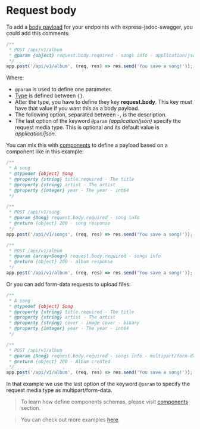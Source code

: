 # Request body
To add a [body payload](https://swagger.io/docs/specification/describing-request-body/) for your endpoints with express-jsdoc-swagger, you could add this comments:

```javascript
/**
 * POST /api/v1/album
 * @param {object} request.body.required - songs info - application/json
 */
app.post('/api/v1/album', (req, res) => res.send('You save a song!'));
```

Where:
- `@param` is used to define one parameter.
- [Type](https://swagger.io/specification/#data-types) is defined between `{}`.
- After the type, you have to define they key **request.body**. This key must have that value if you want this as a body payload.
- The following option, separated between ` - `, is the description.
- The last option of the keyword `@param` *(application/json)* specify the request media type. This is optional and its default value is *application/json*.

You can mix this with [components](components.md) to define a payload based on a component like in this example:

```javascript
/**
 * A song
 * @typedef {object} Song
 * @property {string} title.required - The title
 * @property {string} artist - The artist
 * @property {integer} year - The year - int64
 */

/**
 * POST /api/v1/song
 * @param {Song} request.body.required - song info
 * @return {object} 200 - song response
 */
app.post('/api/v1/songs', (req, res) => res.send('You save a song!'));

/**
 * POST /api/v1/album
 * @param {array<Song>} request.body.required - songs info
 * @return {object} 200 - album response
 */
app.post('/api/v1/album', (req, res) => res.send('You save a song!'));
````

Or you can add form-data requests to upload files:

```javascript
/**
 * A song
 * @typedef {object} Song
 * @property {string} title.required - The title
 * @property {string} artist - The artist
 * @property {string} cover - image cover - binary
 * @property {integer} year - The year - int64
 */

/**
 * POST /api/v1/album
 * @param {Song} request.body.required - songs info - multipart/form-data
 * @return {object} 200 - Album created
 */
app.post('/api/v1/album', (req, res) => res.send('You save a song!'));
```

In that example we use the last option of the keyword `@param` to specify the request media type as multipart/form-data.

> To learn how define components schemas, please visit [components](components.md) section.

> You can check out more examples [here](https://github.com/BRIKEV/express-jsdoc-swagger/tree/master/examples/requestBody).
